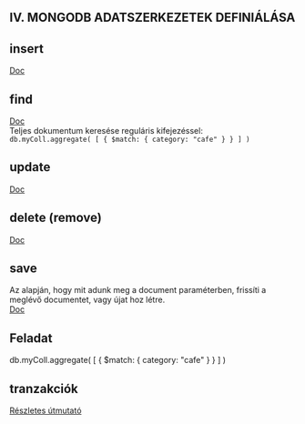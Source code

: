 ## IV. MONGODB ADATSZERKEZETEK DEFINIÁLÁSA



## insert
[Doc](https://docs.mongodb.com/manual/reference/method/db.collection.insert/)  

## find
[Doc](https://docs.mongodb.com/manual/reference/method/db.collection.find/)  
Teljes dokumentum keresése reguláris kifejezéssel:  
`db.myColl.aggregate( [ { $match: { category: "cafe" } } ] )`

## update
[Doc](https://docs.mongodb.com/manual/reference/method/db.collection.update/)  

## delete (remove)
[Doc](https://docs.mongodb.com/manual/reference/method/db.collection.remove/)  

## save
Az alapján, hogy mit adunk meg a document paraméterben, frissíti a meglévő documentet, vagy újat hoz létre.  
[Doc](https://docs.mongodb.com/manual/reference/method/db.collection.save/)  

## Feladat
db.myColl.aggregate( [ { $match: { category: "cafe" } } ] )


## tranzakciók
[Részletes útmutató](https://www.percona.com/blog/2018/06/25/mongodb-transactions-your-very-first-transaction-with-mongodb-4-0/)  